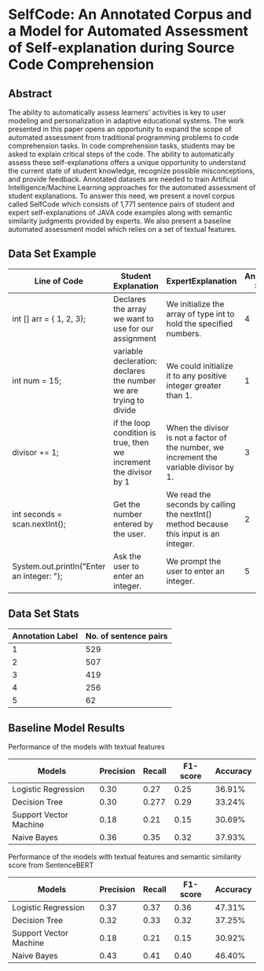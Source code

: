 # SelfCode: An Annotated Corpus and a Model for Automated Assessment of Self-explanation during Source Code Comprehension

## Abstract
The ability to automatically assess learners' activities is key to user modeling and personalization in adaptive educational systems.
The work presented in this paper opens an opportunity to expand the scope of automated assessment from traditional programming problems to code comprehension tasks. 
In code comprehension tasks, students may be asked to explain critical steps of the code. The ability to automatically assess these self-explanations offers a unique 
opportunity to understand the current state of student knowledge, recognize possible misconceptions, and provide feedback. Annotated datasets are needed to train 
Artificial Intelligence/Machine Learning approaches for the automated assessment of student explanations. To answer this need, we present a novel corpus called 
SelfCode which consists of 1,771 sentence pairs of student and expert self-explanations of JAVA code examples along with semantic similarity judgments provided by 
experts. We also present a baseline automated assessment model which relies on a set of textual features.

## Data Set Example
| Line of Code | Student Explanation | ExpertExplanation | Annotation Score |
| --- | --- | ---| --- |
| int [] arr = { 1, 2, 3}; | Declares the array we want to use for our assignment | We initialize the array of type int to hold the specified numbers. | 4 |
| int num = 15; | variable decleration: declares the number we are trying to divide | We could initialize it to any positive integer greater than 1. | 1 |
|  divisor += 1; | if the loop condition is true, then we increment the divisor by 1 | When the divisor is not a factor of the number, we increment the variable divisor by 1. | 3 |
| int seconds = scan.nextInt(); | Get the number entered by the user. | We read the seconds by calling the nextInt() method because this input is an integer. | 2 |
| System.out.println("Enter an integer: "); | Ask the user to enter an integer. | We prompt the user to enter an integer.| 5 |

## Data Set Stats

| Annotation Label | No. of sentence pairs |
| --- | --- |
| 1 | 529 |
| 2 | 507 |
| 3 | 419 |
| 4 | 256 |
| 5 | 62 |

## Baseline Model Results

Performance of the models with textual features

| Models | Precision | Recall | F1-score | Accuracy |
| --- | --- | --- | --- | --- |
| Logistic Regression | 0.30 | 0.27 | 0.25 | 36.91% |
| Decision Tree | 0.30 | 0.277 | 0.29 | 33.24% |
| Support Vector Machine | 0.18 | 0.21 | 0.15 | 30.69% |
| Naive Bayes | 0.36 | 0.35 | 0.32 | 37.93% |

Performance of the models with textual features and semantic similarity score from SentenceBERT

| Models | Precision | Recall | F1-score | Accuracy |
| --- | --- | --- | --- | --- |
| Logistic Regression | 0.37 | 0.37 | 0.36 | 47.31% |
| Decision Tree | 0.32 | 0.33 | 0.32 | 37.25% |
| Support Vector Machine | 0.18 | 0.21 | 0.15 | 30.92% |
| Naive Bayes | 0.43 | 0.41 | 0.40 | 46.40% |

